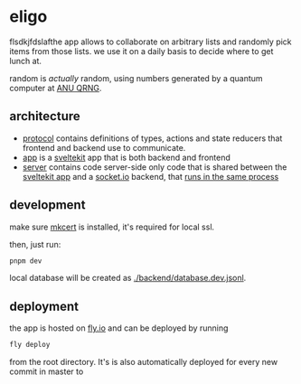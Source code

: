 # eligo

flsdkjfdslafthe app allows to collaborate on arbitrary lists and randomly pick items from those lists.
we use it on a daily basis to decide where to get lunch at.

random is _actually_ random, using numbers generated by a quantum computer at [ANU QRNG][].

## architecture

- [protocol](./protocol/) contains definitions of types, actions and state reducers that frontend and backend use to communicate.
- [app](./app/) is a [sveltekit][] app that is both backend and frontend
- [server](./server/) contains code server-side only code that is shared between the [sveltekit app](./src/app) and a [socket.io][] backend,
  that [runs in the same process](./app/server.js)

## development

make sure [mkcert][] is installed, it's required for local ssl.

then, just run:

```sh
pnpm dev
```

local database will be created as [./backend/database.dev.jsonl](./database.dev.jsonl).

## deployment

the app is hosted on [fly.io][] and can be deployed by running

```sh
fly deploy
```

from the root directory. It's is also automatically deployed for every new commit in master to

[sveltekit]: https://sveltekit.io/
[fly.io]: https://fly.io/
[anu qrng]: https://qrng.anu.edu.au
[mkcert]: https://github.com/FiloSottile/mkcert
[socket.io]: https://socket.io/
